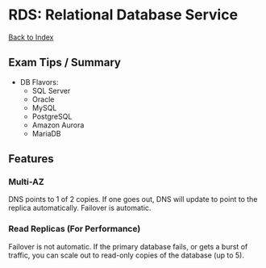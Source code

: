 # RDS: Relational Database Service

[Back to Index](../../README.md)

## Exam Tips / Summary

- DB Flavors:
    - SQL Server
    - Oracle
    - MySQL
    - PostgreSQL
    - Amazon Aurora
    - MariaDB

## Features

### Multi-AZ

DNS points to 1 of 2 copies. If one goes out, DNS will update to point to the replica automatically. Failover is automatic.

### Read Replicas (For Performance)

Failover is not automatic. If the primary database fails, or gets a burst of traffic, you can scale out to read-only copies of the database (up to 5).